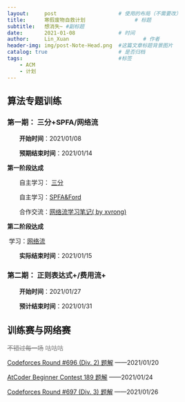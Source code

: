 ```yaml
---
layout:     post   				    # 使用的布局（不需要改）
title:      寒假废物自救计划 				# 标题 
subtitle:   想消失~ #副标题
date:       2021-01-08 				# 时间
author:     Lin_Xuan 						# 作者
header-img: img/post-Note-Head.png 	#这篇文章标题背景图片
catalog: true 						# 是否归档
tags:								#标签
    - ACM
    - 计划
---
```


## 算法专题训练

### 第一期： 三分+SPFA/网络流

&emsp;&emsp;**开始时间**：2021/01/08

&emsp;&emsp;**预期结束时间**：2021/01/14

**第一阶段达成** 

&emsp;&emsp;自主学习： [三分](https://houxiaoxuan.top/2021/01/09/%E4%B8%89%E5%88%86/) 

&emsp;&emsp;自主学习：[SPFA&Ford](https://houxiaoxuan.top/2021/01/11/SPFA&Ford/) 

&emsp;&emsp;合作交流：[网络流学习笔记( by xvrong)](https://xvrong.fun/2021/01/10/%E7%BD%91%E7%BB%9C%E6%B5%81/) 

**第二阶段达成**

​	学习：[网络流](https://houxiaoxuan.top/2021/01/16/%E7%BD%91%E7%BB%9C%E6%B5%81/) 

&emsp;&emsp;**实际结束时间**：2021/01/15

### 第二期： 正则表达式+/费用流+

&emsp;&emsp;**开始时间**：2021/01/27

&emsp;&emsp;**预计结束时间**：2021/01/31


## 训练赛与网络赛

<p style="color:rgb(122, 122, 122)"> <del>不错过每一场</del> <en>咕咕咕<en> </p>

[Codeforces Round #696 (Div. 2) 题解](https://houxiaoxuan.top/2021/01/20/Codeforces-Round-696-(Div.-2)/) ——2021/01/20

[AtCoder Beginner Contest 189 题解](https://houxiaoxuan.top/2021/01/24/AtCoder-Beginner-Contest-189/) ——2021/01/24

[Codeforces Round #697 (Div. 3) 题解](https://houxiaoxuan.top/2021/01/26/Codeforces-Round-697-(Div.-3)/) ——2021/01/26